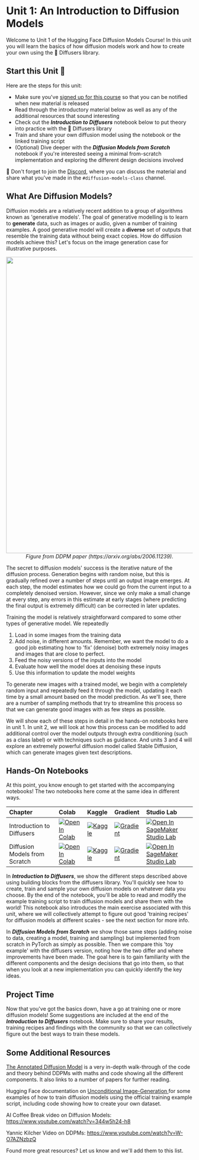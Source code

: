 # Unit 1: An Introduction to Diffusion Models

Welcome to Unit 1 of the Hugging Face Diffusion Models Course! In this unit you will learn the basics of how diffusion 
models work and how to create your own using the 🤗 Diffusers library.

## Start this Unit :rocket:

Here are the steps for this unit:

- Make sure you've [signed up for this course](https://huggingface.us17.list-manage.com/subscribe?u=7f57e683fa28b51bfc493d048&id=ef963b4162) so that you can be notified when new material is released
- Read through the introductory material below as well as any of the additional resources that sound interesting
- Check out the _**Introduction to Diffusers**_  notebook below to put theory into practice with the 🤗 Diffusers library
- Train and share your own diffusion model using the notebook or the linked training script
- (Optional) Dive deeper with the _**Diffusion Models from Scratch**_ notebook if you're interested seeing a minimal from-scratch implementation and exploring the different design decisions involved


:loudspeaker: Don't forget to join the [Discord](https://huggingface.co/join/discord), where you can discuss the material and share what you've made in the `#diffusion-models-class` channel.
 
## What Are Diffusion Models?

Diffusion models are a relatively recent addition to a group of algorithms known as 'generative models'. The goal of generative modelling is to learn to **generate** data, such as images or audio, given a number of training examples. A good generative model will create a **diverse** set of outputs that resemble the training data without being exact copies. How do diffusion models achieve this? Let's focus on the image generation case for illustrative purposes.

<p align="center">
    <img src="https://user-images.githubusercontent.com/10695622/174349667-04e9e485-793b-429a-affe-096e8199ad5b.png" width="800"/>
    <br>
    <em> Figure from DDPM paper (https://arxiv.org/abs/2006.11239). </em>
<p>

The secret to diffusion models' success is the iterative nature of the diffusion process. Generation begins with random noise, but this is gradually refined over a number of steps until an output image emerges. At each step, the model estimates how we could go from the current input to a completely denoised version. However, since we only make a small change at every step, any errors in this estimate at early stages (where predicting the final output is extremely difficult) can be corrected in later updates. 

Training the model is relatively straightforward compared to some other types of generative model. We repeatedly
1) Load in some images from the training data
2) Add noise, in different amounts. Remember, we want the model to do a good job estimating how to 'fix' (denoise) both extremely noisy images and images that are close to perfect.
3) Feed the noisy versions of the inputs into the model
4) Evaluate how well the model does at denoising these inputs
5) Use this information to update the model weights

To generate new images with a trained model, we begin with a completely random input and repeatedly feed it through the model, updating it each time by a small amount based on the model prediction. As we'll see, there are a number of sampling methods that try to streamline this process so that we can generate good images with as few steps as possible.

We will show each of these steps in detail in the hands-on notebooks here in unit 1. In unit 2, we will look at how this process can be modified to add additional control over the model outputs through extra conditioning (such as a class label) or with techniques such as guidance. And units 3 and 4 will explore an extremely powerful diffusion model called Stable Diffusion, which can generate images given text descriptions.  

## Hands-On Notebooks

At this point, you know enough to get started with the accompanying notebooks! The two notebooks here come at the same idea in different ways. 
 
| Chapter                                     | Colab                                                                                                                                                                                               | Kaggle                                                                                                                                                                                                   | Gradient                                                                                                                                                                               | Studio Lab                                                                                                                                                                                                   |
|:--------------------------------------------|:----------------------------------------------------------------------------------------------------------------------------------------------------------------------------------------------------|:---------------------------------------------------------------------------------------------------------------------------------------------------------------------------------------------------------|:---------------------------------------------------------------------------------------------------------------------------------------------------------------------------------------|:-------------------------------------------------------------------------------------------------------------------------------------------------------------------------------------------------------------|
| Introduction to Diffusers                                | [![Open In Colab](https://colab.research.google.com/assets/colab-badge.svg)](https://colab.research.google.com/github/huggingface/diffusion-models-class/blob/main/unit1/01_introduction_to_diffusers.ipynb)              | [![Kaggle](https://kaggle.com/static/images/open-in-kaggle.svg)](https://kaggle.com/kernels/welcome?src=https://github.com/huggingface/diffusion-models-class/blob/main/unit1/01_introduction_to_diffusers.ipynb)              | [![Gradient](https://assets.paperspace.io/img/gradient-badge.svg)](https://console.paperspace.com/github/huggingface/diffusion-models-class/blob/main/unit1/01_introduction_to_diffusers.ipynb)              | [![Open In SageMaker Studio Lab](https://studiolab.sagemaker.aws/studiolab.svg)](https://studiolab.sagemaker.aws/import/github/huggingface/diffusion-models-class/blob/main/unit1/01_introduction_to_diffusers.ipynb)              |
| Diffusion Models from Scratch                                | [![Open In Colab](https://colab.research.google.com/assets/colab-badge.svg)](https://colab.research.google.com/github/huggingface/diffusion-models-class/blob/main/unit1/02_diffusion_models_from_scratch.ipynb)              | [![Kaggle](https://kaggle.com/static/images/open-in-kaggle.svg)](https://kaggle.com/kernels/welcome?src=https://github.com/huggingface/diffusion-models-class/blob/main/unit1/02_diffusion_models_from_scratch.ipynb)              | [![Gradient](https://assets.paperspace.io/img/gradient-badge.svg)](https://console.paperspace.com/github/huggingface/diffusion-models-class/blob/main/unit1/02_diffusion_models_from_scratch.ipynb)              | [![Open In SageMaker Studio Lab](https://studiolab.sagemaker.aws/studiolab.svg)](https://studiolab.sagemaker.aws/import/github/huggingface/diffusion-models-class/blob/main/unit1/02_diffusion_models_from_scratch.ipynb)              |

In _**Introduction to Diffusers**_, we show the different steps described above using building blocks from the diffusers library. You'll quickly see how to create, train and sample your own diffusion models on whatever data you choose. By the end of the notebook, you'll be able to read and modify the example training script to train diffusion models and share them with the world! This notebook also introduces the main exercise associated with this unit, where we will collectively attempt to figure out good 'training recipes' for diffusion models at different scales - see the next section for more info.

In _**Diffusion Models from Scratch**_ we show those same steps (adding noise to data, creating a model, training and sampling) but implemented from scratch in PyTorch as simply as possible. Then we compare this 'toy example' with the diffusers version, noting how the two differ and where improvements have been made. The goal here is to gain familiarity with the different components and the design decisions that go into them, so that when you look at a new implementation you can quickly identify the key ideas.

## Project Time

Now that you've got the basics down, have a go at training one or more diffusion models! Some suggestions are included at the end of the _**Introduction to Diffusers**_ notebook. Make sure to share your results, training recipes and findings with the community so that we can collectively figure out the best ways to train these models.

## Some Additional Resources
 
[The Annotated Diffusion Model](https://huggingface.co/blog/annotated-diffusion) is a very in-depth walk-through of the code and theory behind DDPMs with 
 maths and code showing all the different components. It also links to a number of papers for further reading.
 
Hugging Face documentation on [Unconditional Image-Generation
](https://huggingface.co/docs/diffusers/training/unconditional_training) for some examples of how to train diffusion models using the official training example script, including code showing how to create your own dataset. 

AI Coffee Break video on Diffusion Models: https://www.youtube.com/watch?v=344w5h24-h8

Yannic Kilcher Video on DDPMs: https://www.youtube.com/watch?v=W-O7AZNzbzQ

Found more great resources? Let us know and we'll add them to this list.
